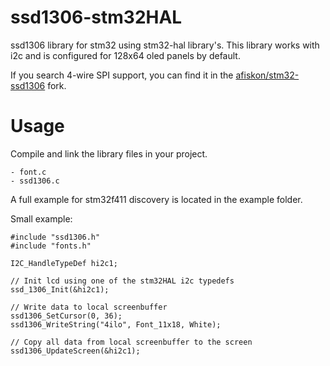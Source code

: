 # ssd1306-stm32HAL
ssd1306 library for stm32 using stm32-hal library's.
This library works with i2c and is configured for 128x64 oled panels by default.

If you search 4-wire SPI support, you can find it in the [afiskon/stm32-ssd1306](https://github.com/afiskon/stm32-ssd1306) fork.


# Usage

Compile and link the library files in your project.

    - font.c 
    - ssd1306.c

A full example for stm32f411 discovery is located in the example folder.

Small example:

```
#include "ssd1306.h"
#include "fonts.h"

I2C_HandleTypeDef hi2c1;

// Init lcd using one of the stm32HAL i2c typedefs
ssd_1306_Init(&hi2c1);

// Write data to local screenbuffer
ssd1306_SetCursor(0, 36);
ssd1306_WriteString("4ilo", Font_11x18, White);

// Copy all data from local screenbuffer to the screen
ssd1306_UpdateScreen(&hi2c1);

```
